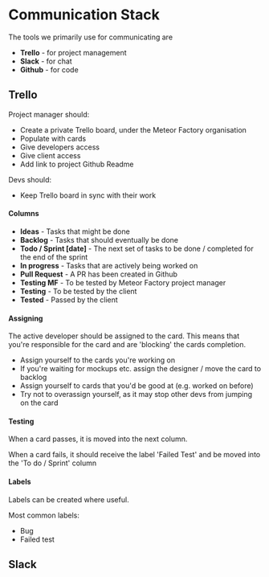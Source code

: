 # Communication Stack

The tools we primarily use for communicating are

* **Trello** - for project management
* **Slack** - for chat
* **Github** - for code

## Trello
Project manager should:
* Create a private Trello board, under the Meteor Factory organisation
* Populate with cards
* Give developers access
* Give client access
* Add link to project Github Readme

Devs should:
* Keep Trello board in sync with their work

#### Columns
* **Ideas** - Tasks that might be done
* **Backlog** - Tasks that should eventually be done
* **Todo / Sprint [date]** - The next set of tasks to be done / completed for the end of the sprint
* **In progress** - Tasks that are actively being worked on
* **Pull Request** - A PR has been created in Github
* **Testing MF** - To be tested by Meteor Factory project manager
* **Testing** - To be tested by the client
* **Tested** - Passed by the client

#### Assigning
The active developer should be assigned to the card. This means that you're responsible for the card and are 'blocking' the cards completion.

* Assign yourself to the cards you're working on
* If you're waiting for mockups etc. assign the designer / move the card to backlog
* Assign yourself to cards that you'd be good at (e.g. worked on before)
* Try not to overassign yourself, as it may stop other devs from jumping on the card

#### Testing
When a card passes, it is moved into the next column.

When a card fails, it should receive the label 'Failed Test' and be moved into the 'To do / Sprint' column

#### Labels
Labels can be created where useful.

Most common labels:
* Bug
* Failed test

## Slack
